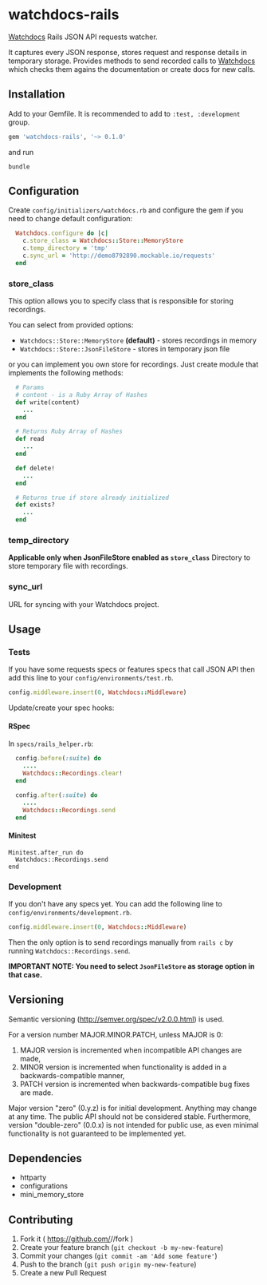 # watchdocs-rails

[Watchdocs](http://watchdocs.io) Rails JSON API requests watcher.

It captures every JSON response, stores request and response details in temporary storage. Provides methods to send recorded calls to [Watchdocs](http://watchdocs.io) which checks them agains the documentation or create docs for new calls.

## Installation

Add to your Gemfile. It is recommended to add to `:test, :development` group.

```ruby
gem 'watchdocs-rails', '~> 0.1.0'
```

and run

```
bundle
```

## Configuration

Create `config/initializers/watchdocs.rb` and configure the gem if you need to change default configuration:

```ruby
  Watchdocs.configure do |c|
    c.store_class = Watchdocs::Store::MemoryStore
    c.temp_directory = 'tmp'
    c.sync_url = 'http://demo8792890.mockable.io/requests'
  end
```

### store_class

This option allows you to specify class that is responsible for storing recordings.

You can select from provided options:

- `Watchdocs::Store::MemoryStore` **(default)** - stores recordings in memory
- `Watchdocs::Store::JsonFileStore` - stores in temporary json file

or you can implement you own store for recordings. Just create module that implements the following methods:

```ruby
  # Params
  # content - is a Ruby Array of Hashes
  def write(content)
    ...
  end

  # Returns Ruby Array of Hashes
  def read
    ...
  end

  def delete!
    ...
  end

  # Returns true if store already initialized
  def exists?
    ...
  end
```

### temp_directory

**Applicable only when JsonFileStore enabled as `store_class`**
Directory to store temporary file with recordings.

### sync_url

URL for syncing with your Watchdocs project.

## Usage

### Tests

If you have some requests specs or features specs that call JSON API then add this line to your `config/environments/test.rb`.

```ruby
config.middleware.insert(0, Watchdocs::Middleware)
```

Update/create your spec hooks:

#### RSpec

In `specs/rails_helper.rb`:

```ruby
  config.before(:suite) do
    ....
    Watchdocs::Recordings.clear!
  end

  config.after(:suite) do
    ....
    Watchdocs::Recordings.send
  end
```

#### Minitest


```
Minitest.after_run do
  Watchdocs::Recordings.send
end
```

### Development

If you don't have any specs yet. You can add the following line to `config/environments/development.rb`.

```ruby
config.middleware.insert(0, Watchdocs::Middleware)
```

Then the only option is to send recordings manually from `rails c` by running `Watchdocs::Recordings.send`.

**IMPORTANT NOTE: You need to select `JsonFileStore` as storage option in that case.**


## Versioning

Semantic versioning (http://semver.org/spec/v2.0.0.html) is used.

For a version number MAJOR.MINOR.PATCH, unless MAJOR is 0:

1. MAJOR version is incremented when incompatible API changes are made,
2. MINOR version is incremented when functionality is added in a backwards-compatible manner,
3. PATCH version is incremented when backwards-compatible bug fixes are made.

Major version "zero" (0.y.z) is for initial development. Anything may change at any time.
The public API should not be considered stable.
Furthermore, version "double-zero" (0.0.x) is not intended for public use,
as even minimal functionality is not guaranteed to be implemented yet.

## Dependencies

- httparty
- configurations
- mini_memory_store

## Contributing

1. Fork it ( https://github.com/<user>/<gem>/fork )
2. Create your feature branch (`git checkout -b my-new-feature`)
3. Commit your changes (`git commit -am 'Add some feature'`)
4. Push to the branch (`git push origin my-new-feature`)
5. Create a new Pull Request
